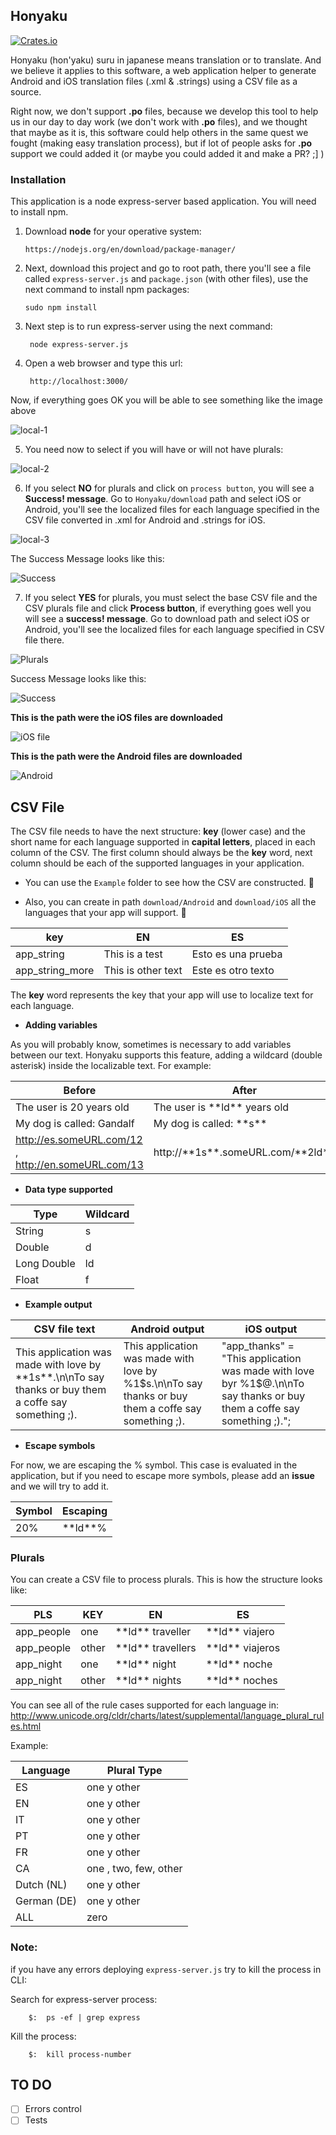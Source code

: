 ## Honyaku  

[![Crates.io](https://img.shields.io/crates/l/rustc-serialize.svg)]() 

Honyaku (hon'yaku) suru in japanese means translation or to translate. And we believe it applies to this software, a web application helper to generate Android and iOS translation files (.xml & .strings) using a CSV file as a source.

Right now, we don't support **.po** files, because we develop this tool to help us in our day to day work (we don't work with **.po** files), and we thought that maybe as it is, this software could help others in the same quest we fought (making easy translation process), but if lot of people asks for **.po** support we could added it (or maybe you could added it and make a PR? ;] )

### Installation

This application is a node express-server based application. You will need to install npm.

1. Download **node** for your operative system:

       https://nodejs.org/en/download/package-manager/

2. Next, download this project and go to root path, there you'll see a file called `express-server.js` and `package.json` (with other files), use the next command to install npm packages:

       sudo npm install

3. Next step is to run express-server using the next command:

        node express-server.js

4. Open a web browser and type this url:

        http://localhost:3000/

Now, if everything goes OK you will be able to see something like the image above

![local-1](https://cloud.githubusercontent.com/assets/724536/25441508/b8567aac-2aa2-11e7-9137-372bd31585c3.png)

5. You need now to select if you will have or will not have plurals:

![local-2](https://cloud.githubusercontent.com/assets/724536/25441512/bd1e0fbe-2aa2-11e7-891c-a6f2e8a7ce42.png)

6. If you select **NO** for plurals and click on `process button`, you will see a **Success! message**. Go to `Honyaku/download` path and select iOS or Android, you'll see the localized files for each language specified in the CSV file converted in .xml for Android and .strings for iOS.


![local-3](https://cloud.githubusercontent.com/assets/724536/25441807/88cb04aa-2aa3-11e7-9d24-57dd9be66343.png)


The Success Message looks like this:

![Success](https://cloud.githubusercontent.com/assets/724536/25346311/8df6a9ee-2917-11e7-879b-ed431d548767.png)


7. If you select **YES** for plurals, you must select the base CSV file and the CSV plurals file and click **Process button**, if everything goes well you will see a **success! message**. Go to download path and select iOS or Android, you'll see the localized files for each language specified in CSV file there.

![Plurals](https://cloud.githubusercontent.com/assets/724536/25441942/f35457d6-2aa3-11e7-9c38-36700892dd82.png)

Success Message looks like this:

![Success](https://cloud.githubusercontent.com/assets/724536/25346311/8df6a9ee-2917-11e7-879b-ed431d548767.png)


**This is the path were the iOS files are downloaded**

![iOS file](https://cloud.githubusercontent.com/assets/724536/25345429/55fc5838-2915-11e7-83f7-c796941d9424.png)

**This is the path were the Android files are downloaded**

![Android](https://cloud.githubusercontent.com/assets/724536/25345488/8a9f6350-2915-11e7-8619-fe5bd02617bd.png)




## CSV File

The CSV file needs to have the next structure: **key** (lower case) and the short name for each language supported in **capital letters**, placed in each column of the CSV. The first column should always be the **key** word, next column should be each of the supported languages in your application. 

-  You can use the `Example` folder to see how the CSV are constructed. :page_facing_up:

 - Also, you can create in path `download/Android`  and `download/iOS` all the languages that your app will support. :memo:



key          |       EN      | ES
------------ | ------------- | -------------
app_string | This is a test | Esto es una prueba
app_string_more | This is other text | Este es otro texto


The **key** word represents the key that your app will use to localize text for each language.


- **Adding variables**

As you will probably know, sometimes is necessary to add variables between our text. Honyaku supports this feature, adding a wildcard (double asterisk) inside the localizable text. For example:


Before       |       After
------------ | -------------
The user is 20 years old | The user is \*\*ld\*\* years old
My dog is called: Gandalf | My dog is called: \*\*s\*\*
http://es.someURL.com/12 , http://en.someURL.com/13 | http://\*\*1s\*\*.someURL.com/\*\*2ld\*\*



- **Data type supported**

Type         |       Wildcard
------------ | -------------
String	      | s
Double	      | d
Long Double  | ld
Float        | f



- **Example output**

CSV file text  |       Android output      | iOS output
------------   | -------------             | -------------
This application was made with love by \*\*1s\*\*.\n\nTo say thanks or buy them a coffe say something ;).  | <string name="app_thanks">This application was made with love by %1$s.\n\nTo say thanks or buy them a coffe say something ;).</string> | "app_thanks" = "This application was made with love byr %1$@.\n\nTo say thanks or buy them a coffe say something ;).";



- **Escape symbols**

For now, we are escaping the % symbol. This case is evaluated in the application, but if you need to escape more symbols, please add an **issue** and we will try to add it.

Symbol       |       Escaping
------------ | -------------
20%	      |  \*\*ld\*\*%




### Plurals

You can create a CSV file to process plurals. This is how the structure looks like:

PLS          |       KEY      | EN                     | ES
------------ | -------------  | -------------          | -------------
app_people   | one            |  \*\*ld\*\* traveller  |  \*\*ld\*\* viajero
app_people   | other          |  \*\*ld\*\* travellers |  \*\*ld\*\* viajeros
app_night    | one            |  \*\*ld\*\* night      |  \*\*ld\*\* noche
app_night    | other          |  \*\*ld\*\* nights     |  \*\*ld\*\* noches


You can see all of the rule cases supported for each language in: http://www.unicode.org/cldr/charts/latest/supplemental/language_plural_rules.html

Example:

Language     |   Plural Type
------------ | -------------       
ES | one y other
EN | one y other
IT | one y other
PT | one y other
FR | one y other
CA | one , two, few, other
Dutch (NL) | one y other
German (DE) | one y other
ALL | zero




### Note:

if you have any errors deploying `express-server.js` try to kill the process in CLI:

Search for express-server process:

        $:  ps -ef | grep express

Kill the process:

        $:  kill process-number

## TO DO

- [ ] Errors control
- [ ] Tests
